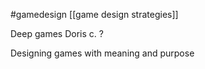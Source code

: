 #gamedesign
[[game design strategies]]


Deep games
Doris c. ?

Designing games with meaning and purpose
